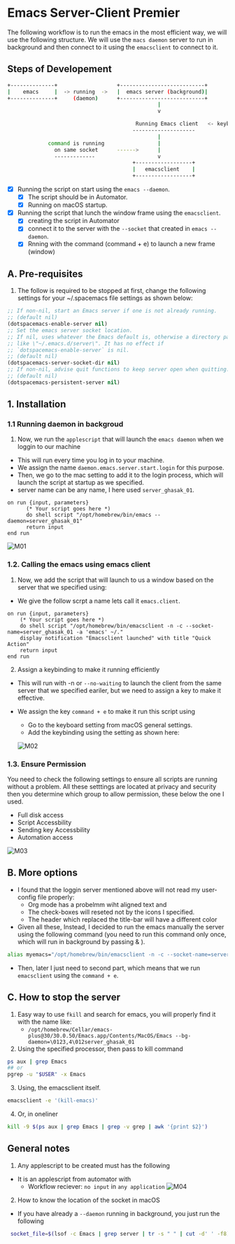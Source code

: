# Emacs Server-Client Premier

The following workflow is to run the emacs in the most efficient way, we will
use the following structure. We will use the `macs daemon` server to run in
background and then connect to it using the `emacsclient` to connect to it.

## Steps of Developement

```sh
+--------------+                   +---------------------------+
|    emacs     |  -> running  ->   |  emacs server (background)|
+--------------+     (daemon)      +---------------------------+
                                                |
                                                v

                                         Running Emacs client   <- keybinding added (command + e)
                                        --------------------
                                                |
             command is running                 |
               on same socket      ------>      |
               -------------                    v
                                        +------------------+
                                        |   emacsclient    |
                                        +------------------+
```

- [x] Running the script on start using the `emacs --daemon`.
  - [x] The script should be in Automator.
  - [x] Running on macOS startup.
- [x] Running the script that lunch the window frame using the `emacsclient`.
  - [x] creating the script in Automator
  - [x] connect it to the server with the `--socket` that created in `emacs --daemon`.
  - [x] Rnning with the command (command + e) to launch a new frame (window)

## A. Pre-requisites

1. The follow is required to be stopped at first, change the following settings
   for your ~/.spacemacs file settings as shown below:

```lisp
;; If non-nil, start an Emacs server if one is not already running.
;; (default nil)
(dotspacemacs-enable-server nil)
;; Set the emacs server socket location.
;; If nil, uses whatever the Emacs default is, otherwise a directory path
;; like \"~/.emacs.d/server\". It has no effect if
;; `dotspacemacs-enable-server` is nil.
;; (default nil)
(dotspacemacs-server-socket-dir nil)
;; If non-nil, advise quit functions to keep server open when quitting.
;; (default nil)
(dotspacemacs-persistent-server nil)
```

## 1. Installation

### 1.1 Running daemon in backgroud

1. Now, we run the `applescript` that will launch the `emacs daemon` when we loggin to our machine

- This will run every time you log in to your machine.
- We assign the name `daemon.emacs.server.start.login` for this purpose.
- Then, we go to the mac setting to add it to the login process, which will launch the script at startup as we specified.
- server name can be any name, I here used `server_ghasak_01`.

```applescript
on run {input, parameters}
      (* Your script goes here *)
      do shell script "/opt/homebrew/bin/emacs --daemon=server_ghasak_01"
      return input
end run
```

![M01](./assets/M01.png)

### 1.2. Calling the emacs using emacs client

1. Now, we add the script that will launch to us a window based on the server that we specified using:

- We give the follow scrpt a name lets call it `emacs.client`.

```applescript
on run {input, parameters}
	(* Your script goes here *)
	do shell script "/opt/homebrew/bin/emacsclient -n -c --socket-name=server_ghasak_01 -a 'emacs' ~/."
	display notification "Emacsclient launched" with title "Quick Action"
	return input
end run
```

2. Assign a keybinding to make it running efficiently

- This will run with -n or `--no-waiting` to launch the client from the same
  server that we specified eariler, but we need to assign a key to make it
  effective.
- We assign the key `command + e` to make it run this script using

  - Go to the keyboard setting from macOS general settings.
  - Add the keybinding using the setting as shown here:

  ![M02](./assets/M02.png)

### 1.3. Ensure Permission

You need to check the following settings to ensure all scripts are running
without a problem. All these setttings are located at privacy and security then
you determine which group to allow permission, these below the one I used.

- Full disk access
- Script Accessbility
- Sending key Accessbility
- Automation access

![M03](./assets/M03.png)

## B. More options

- I found that the loggin server mentioned above will not read my user-config
  file properly:
  - Org mode has a probelmm wiht aligned text and
  - The check-boxes will reseted not by the icons I specified.
  - The header which replaced the title-bar will have a different color
- Given all these, Instead, I decided to run the emacs manually the server using the
  following command (you need to run this command only once, which will run in background by passing & ).

```sh
alias myemacs="/opt/homebrew/bin/emacsclient -n -c --socket-name=server_ghasak_01 -a 'emacs' ~/. &"
```

- Then, later I just need to second part, which means that we run `emacsclient` using the `command + e`.

## C. How to stop the server

1. Easy way to use `fkill` and search for emacs, you will properly find it with the name like:
   - `/opt/homebrew/Cellar/emacs-plus@30/30.0.50/Emacs.app/Contents/MacOS/Emacs --bg-daemon=\0123,4\012server_ghasak_01`
2. Using the specified processor, then pass to kill command

```sh
ps aux | grep Emacs
## or
pgrep -u "$USER" -x Emacs
```

3. Using, the emacsclient itself.

```sh
emacsclient -e '(kill-emacs)'
```

4. Or, in oneliner

```sh
kill -9 $(ps aux | grep Emacs | grep -v grep | awk '{print $2}')
```

## General notes

1. Any applescript to be created must has the following

- It is an applescript from automator with
  - Workflow reciever: `no input` in `any application`
    ![M04](./assets/M04.png)

2. How to know the location of the socket in macOS

- If you have already a `--daemon` running in background, you just run the following

```sh
 socket_file=$(lsof -c Emacs | grep server | tr -s " " | cut -d' ' -f8) && echo $socket_file
```
